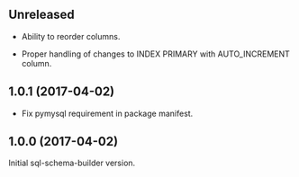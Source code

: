 
## Unreleased

+ Ability to reorder columns.
* Proper handling of changes to INDEX PRIMARY with AUTO_INCREMENT column.


## 1.0.1 (2017-04-02)

* Fix pymysql requirement in package manifest.


## 1.0.0 (2017-04-02)

Initial sql-schema-builder version.
